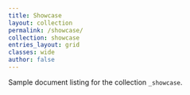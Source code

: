 ```yaml
---
title: Showcase
layout: collection
permalink: /showcase/
collection: showcase
entries_layout: grid
classes: wide
author: false
---
```


Sample document listing for the collection `_showcase`.